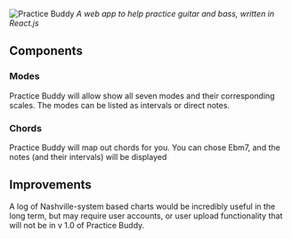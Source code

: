 ![Practice Buddy](https://regexpressyourself.github.io/public/practicebuddy_logo.png)
_A web app to help practice guitar and bass, written in React.js_

## Components

### Modes

Practice Buddy will allow show all seven modes and their corresponding scales. The modes can be listed as intervals or direct notes.

### Chords

Practice Buddy will map out chords for you. You can chose Ebm7, and the notes (and their intervals) will be displayed

## Improvements

A log of Nashville-system based charts would be incredibly useful in the long term, but may require user accounts, or user upload functionality that will not be in v 1.0 of Practice Buddy.
